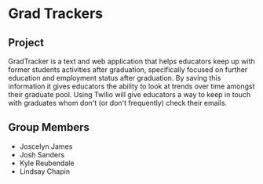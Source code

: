 # Grad Trackers

## Project
GradTracker is a text and web application that helps educators keep up with former students activities after graduation, specifically focused on further education and employment status after graduation. By saving this information it gives educators the ability to look at trends over time amongst their graduate pool. Using Twilio will give educators a way to keep in touch with graduates whom don't (or don't frequently) check their emails.

## Group Members
  - Joscelyn James
  - Josh Sanders
  - Kyle Reubendale
  - Lindsay Chapin

